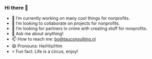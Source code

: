 ### Hi there 👋


- 🔭 I’m currently working on many cool things for nonprofits.
- 👯 I’m looking to collaborate on projects for nonprofits. 
- 🤔 I’m looking for partners in crime with creating stuff for nonprofits. 
- 💬 Ask me about anything!
- 📫 How to reach me: bo@tauconsulting.nl
- 😄 Pronouns: He/His/Him
- ⚡ Fun fact: Life is a circus, enjoy! 

